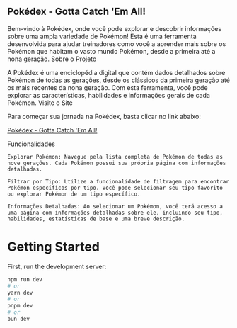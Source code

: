 ## Pokédex - Gotta Catch 'Em All!

Bem-vindo à Pokédex, onde você pode explorar e descobrir informações sobre uma ampla variedade de Pokémon! Esta é uma ferramenta desenvolvida para ajudar treinadores como você a aprender mais sobre os Pokémon que habitam o vasto mundo Pokémon, desde a primeira até a nona geração.
Sobre o Projeto

A Pokédex é uma enciclopédia digital que contém dados detalhados sobre Pokémon de todas as gerações, desde os clássicos da primeira geração até os mais recentes da nona geração. Com esta ferramenta, você pode explorar as características, habilidades e informações gerais de cada Pokémon.
Visite o Site

Para começar sua jornada na Pokédex, basta clicar no link abaixo:

[Pokédex - Gotta Catch 'Em All!](https://mypokex.netlify.app/)

Funcionalidades

    Explorar Pokémon: Navegue pela lista completa de Pokémon de todas as nove gerações. Cada Pokémon possui sua própria página com informações detalhadas.

    Filtrar por Tipo: Utilize a funcionalidade de filtragem para encontrar Pokémon específicos por tipo. Você pode selecionar seu tipo favorito ou explorar Pokémon de um tipo específico.

    Informações Detalhadas: Ao selecionar um Pokémon, você terá acesso a uma página com informações detalhadas sobre ele, incluindo seu tipo, habilidades, estatísticas de base e uma breve descrição.

# Getting Started

First, run the development server:

```bash
npm run dev
# or
yarn dev
# or
pnpm dev
# or
bun dev
```
